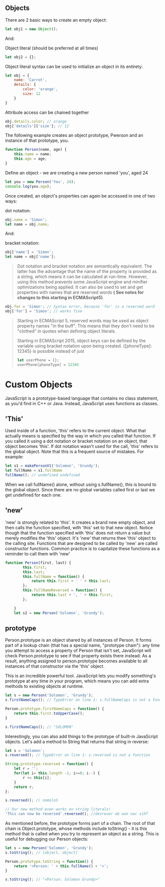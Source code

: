 ## Objects

There are 2 basic ways to create an empty object:

```javascript
let obj1 = new Object();
```
And:

Object literal (should be preferred at all times)

```javascript
let obj2 = {};
```

Object literal syntax can be used to initialize an object in its entirety:

```javascript
let obj = {
    name: 'Carrot',
    details: {
        color: 'orange',
        size: 12
    }
}
```

Attribute access can be chained together

```javascript
obj.details.color; // orange
obj['details']['size']; // 12

```

The following example creates an object prototype, Pwerson and an instance of that prototype, you.

```javascript
function Person(name, age) {
    this.name = name;
    this.age = age;
}

```
Define an object - we are creating a new person named 'you', aged 24

```javascript
let you = new Person('You', 24);
console.log(you.age);

```
Once created, an object's properties can again be accessed in one of two ways:

dot notation:

```javascript
obj.name = 'Simon';
let name = obj.name;

```

And:

bracket notation:

```javascript
obj['name'] = 'Simon';
let name = obj['name'];

```

> Dot notation and bracket notation are semantically equivalent. The latter has the advantage that the name
> of the property is provided as a string, which means it can be calculated at run-time. However, using this
> method prevents some JavaScript engine and minifier optimizations being applied. It can also be used to set
> and get properties with names that are reserved words **( See notes for changes to this starting in ECMAScript5)**.


```javascript
obj.for = 'Simon'; // Syntax error, because 'for' is a reserved word
obj['for'] = 'Simon'; // works fine

```

> Starting in ECMAScript 5, reserved words may be used as object property names "in the buff". 
> This means that they don't need to be "clothed" in quotes when defining object literals.
>
> Starting in ECMAScript 2015, object keys can be defined by the variable using bracket
> notation upon being created. {[phoneType]: 12345} is possible instead of just
> ```javascript 
> let userPhone = {};
> userPhone[phoneType] = 12345
> ```

# Custom Objects
JavaScript is a prototype-based language that contains no class statement, as you'd find in C++ or Java.
Instead, JavaScript uses functions as classes.


## 'This'
Used inside of a function, 'this' refers to the current object. What that actually means is specified by the way in which you 
called that function. If you called it using a dot notation or bracket notation on an object, that object becomes 'this'.
If dot notation wasn't used for the call, 'this' refers to the global object. Note that this is a frequent source of mistakes. For example:

```javascript
let s1 = makePersonV1('Solomon', 'Grundy');
let fullName = s1.fullName
fullName(); // undefined undefined
```

When we call fullName() alone, without using s.fullName(), this is bound to the global object. Since there are no global variables called first or last
we get undefined for each one.



## 'new'
'new' is strongly related to 'this'. It creates a brand new empty object, and then calls the function specified, with 'this' set to that new object. Notice though that the function specified with 'this' does not return a value but merely modifies the 'this' object. It's 'new' that returns thee 'this' object to the calling site. Functions that are designed to be called by 'new' are called constructor functions. Common practice is to capitalize these functions as a reminder to call them with 'new'


```javascript
function Person(first, last) {
        this.first;
        this.last;
        this.fullName = function() {
            return this.first + ' ' + this.last;
        };
        this.fullNameReversed = function() {
            return this.last + ', ' + this.first;
        };

    }
    let s2 = new Person('Solomon', 'Grundy');
```

## prototype
Person.prototype is an object shared by all instances of Person. It forms part of a lookup chain (that has a special name, "prototype chain"): any time you attempt to access a property of Person that isn't set, JavaScript will check Person.prototype to see if that property exists there instead. As a result, anything assigned to person.prototype becomes available to all instances of that constructor via the 'this' object.

This is an incredible powerful tool. JavaScript lets you modify something's prototype at any time in your program, which means you can add extra methods to existing objects at runtime.

```javascript
let s = new Person('Solomon', 'Grundy');
s.firstNameCaps(); // TypeError on line 1: s.fullNameCaps is not a function

Person.prototype.firstNameCaps = function() {
    return this.first.toUpperCase();
}

s.firstNameCaps(); // "SOLOMON"
```

Interestingly, you can also add things to the prototype of built-in JavaScript objects. Let's add a method to String that returns that string in reverse:

```javascript 
let s = 'Solomon';
s.reversed(); // TypeError on line 1: s.reversed is not a function

String.prototype.reversed = function() {
    let r = '';
    for(let i= this.length -1; i>=0; i--) {
        r += this[i];
    }
    return r;
};

s.reversed(); // nomoloS

// Our new method even works on string literals!
'This can now be reversed'.reversed(); //desrever eb won nac sihT
```
As mentioned before, the prototype forms part of a chain. The root of that chain is Object.prototype, whose methods include toString() - it is this method that is called when you try to represent an object as a string. This is useful for debugging our Person objects:

```javascript
let s = new Person('Solomon', 'Grundy');
s.toString(); // [object, object]

Person.prototype.toString = function() {
    return '<Person: ' + this.fullName() + '>';
}

s.toString(); // "<Person: Solomon Grundy>"
```